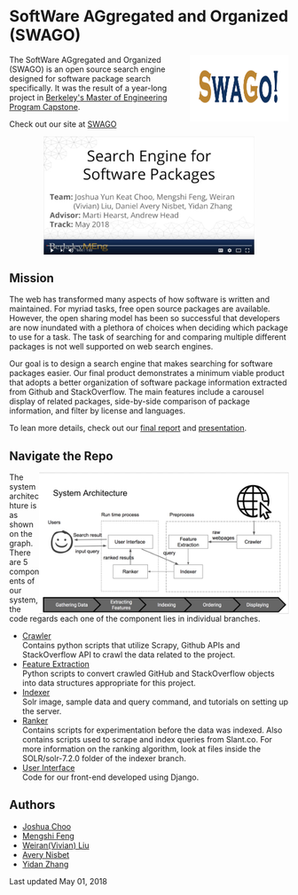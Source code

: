 # SoftWare AGgregated and Organized (SWAGO)

<img align="right" width="178" height="120"
     title="SWAGO logo" src="/docs/img/logo.png">
     
The SoftWare AGgregated and Organized (SWAGO) is an open source search engine designed for software package search specifically. It was the result of a year-long project in [Berkeley's Master of Engineering Program Capstone](https://funginstitute.berkeley.edu/programs-centers/full-time-program/capstone-experience/).

Check out our site at [SWAGO](http://35.230.66.167/)

[<p align="center"><img width="380" align="center" src="/docs/img/video.png"></p>](https://www.youtube.com/watch?v=yN-QODt0xbk)

## Mission
The web has transformed many aspects of how software is written and maintained. For myriad tasks, free open source packages are available. However, the open sharing model has been so successful that developers are now inundated with a plethora of choices when deciding which package to use for a task. The task of searching for and comparing multiple different packages is not well supported on web search engines.

Our goal is to design a search engine that makes searching for software packages easier. Our final product demonstrates a minimum viable product that adopts a better organization of software package information extracted from Github and StackOverflow. The main features include a carousel display of related packages, side-by-side comparison of package information, and filter by license and languages.

To lean more details, check out our [final report](/docs/Final%20Report.pdf) and [presentation](/docs/Final%20Presentation.pdf).

## Navigate the Repo
<img align="right" width="450" title="system architecture" src="/docs/img/system_architecture.png">

The system architechture is as shown on the graph. There are 5 components of our system, the code regards each one of the component lies in individual branches.

* [Crawler](https://github.com/vivianbuan/Search-Engine-for-Software/tree/crawler)</br>
Contains python scripts that utilize Scrapy, Github APIs and StackOverflow API to crawl the data related to the project.
* [Feature Extraction](https://github.com/vivianbuan/Search-Engine-for-Software/tree/featureExtraction) </br>
Python scripts to convert crawled GitHub and StackOverflow objects into data structures appropriate for this project.
* [Indexer](https://github.com/vivianbuan/Search-Engine-for-Software/tree/indexer)</br>
Solr image, sample data and query command, and tutorials on setting up the server.
* [Ranker](https://github.com/vivianbuan/Search-Engine-for-Software/tree/ranker) </br>
Contains scripts for experimentation before the data was indexed. Also contains scripts used to scrape and index queries from Slant.co. For more information on the ranking algorithm, look at files inside the SOLR/solr-7.2.0 folder of the indexer branch.
* [User Interface](https://github.com/vivianbuan/Search-Engine-for-Software/tree/user_interface) </br>
Code for our front-end developed using Django.

## Authors
* [Joshua Choo](https://github.com/choo8)
* [Mengshi Feng](https://github.com/MSFeng)
* [Weiran(Vivian) Liu](https://github.com/vivianbuan)
* [Avery Nisbet](https://github.com/danisbet)
* [Yidan Zhang](https://github.com/zhangyd)

Last updated May 01, 2018
